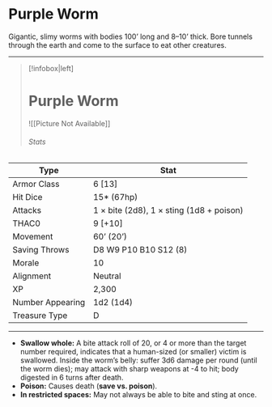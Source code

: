 # Purple Worm

Gigantic, slimy worms with bodies 100’ long and 8–10’ thick. Bore tunnels through the earth and come to the surface to eat other creatures.

------
> [!infobox|left] 
>  # Purple Worm 
>  ![[Picture Not Available]] 
>  ###### Stats 
| Type                    | Stat        |
| ---------------- | ------------------------------ | 
| Armor Class     | 6 [13]                                   |
| Hit Dice         | 15* (67hp)                               |
| Attacks          | 1 × bite (2d8), 1 × sting (1d8 + poison) |
| THAC0            | 9 [+10]                                  |
| Movement         | 60’ (20’)                                |
| Saving Throws    | D8 W9 P10 B10 S12 (8)                    |
| Morale           | 10                                       |
| Alignment        | Neutral                                  |
| XP               | 2,300                                    |
| Number Appearing | 1d2 (1d4)                                |
| Treasure Type    | D                                        |

------

- **Swallow whole:** A bite attack roll of 20, or 4 or more than the target number required, indicates that a human-sized (or smaller) victim is swallowed. Inside the worm’s belly: suffer 3d6 damage per round (until the worm dies); may attack with sharp weapons at -4 to hit; body digested in 6 turns after death.
- **Poison:** Causes death (**save vs. poison**).
- **In restricted spaces:** May not always be able to bite and sting at once.